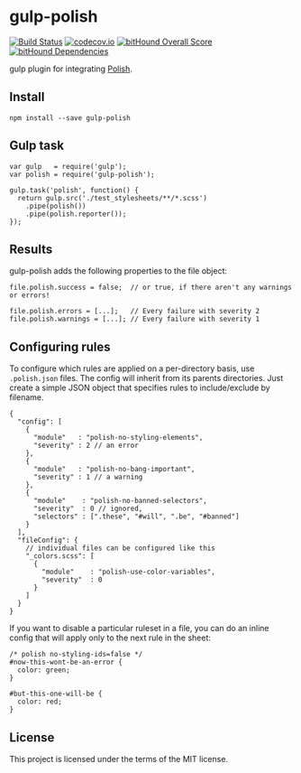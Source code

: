 # gulp-polish

[![Build Status](https://travis-ci.org/brendanlacroix/gulp-polish.svg?branch=master)](https://travis-ci.org/brendanlacroix/gulp-polish) [![codecov.io](https://codecov.io/github/brendanlacroix/gulp-polish/coverage.svg?branch=master)](https://codecov.io/github/brendanlacroix/gulp-polish?branch=master) [![bitHound Overall Score](https://www.bithound.io/github/brendanlacroix/gulp-polish/badges/score.svg)](https://www.bithound.io/github/brendanlacroix/gulp-polish) [![bitHound Dependencies](https://www.bithound.io/github/brendanlacroix/gulp-polish/badges/dependencies.svg)](https://www.bithound.io/github/brendanlacroix/gulp-polish/master/dependencies/npm)

gulp plugin for integrating [Polish](https://github.com/brendanlacroix/polish-css).

## Install
`npm install --save gulp-polish`

## Gulp task
```
var gulp   = require('gulp');
var polish = require('gulp-polish');

gulp.task('polish', function() {
  return gulp.src('./test_stylesheets/**/*.scss')
    .pipe(polish())
    .pipe(polish.reporter());
});
```

## Results

gulp-polish adds the following properties to the file object:

```
file.polish.success = false;  // or true, if there aren't any warnings or errors!

file.polish.errors = [...];   // Every failure with severity 2
file.polish.warnings = [...]; // Every failure with severity 1
```


## Configuring rules

To configure which rules are applied on a per-directory basis, use `.polish.json` files.
The config will inherit from its parents directories. Just create a simple JSON object
that specifies rules to include/exclude by filename.

```
{
  "config": [
    {
      "module"   : "polish-no-styling-elements",
      "severity" : 2 // an error
    },
    {
      "module"   : "polish-no-bang-important",
      "severity" : 1 // a warning
    },
    {
      "module"    : "polish-no-banned-selectors",
      "severity"  : 0 // ignored,
      "selectors" : [".these", "#will", ".be", "#banned"]
    }
  ],
  "fileConfig": {
    // individual files can be configured like this
    "_colors.scss": [
      {
        "module"    : "polish-use-color-variables",
        "severity"  : 0
      }
    ]
  }
}

```


If you want to disable a particular ruleset in a file, you can do an inline config that will apply only
to the next rule in the sheet:

```
/* polish no-styling-ids=false */
#now-this-wont-be-an-error {
  color: green;
}

#but-this-one-will-be {
  color: red;
}
```

## License
This project is licensed under the terms of the MIT license.
